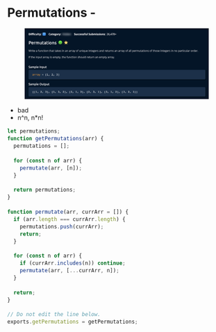 # Permutations -

<figure><img src="../../../.gitbook/assets/Screenshot 2023-01-24 at 22.07.42.png" alt=""><figcaption></figcaption></figure>



* bad
* n^n, n\*n!

```jsx
let permutations;
function getPermutations(arr) {
  permutations = [];

  for (const n of arr) {
    permutate(arr, [n]);
  }
  
  return permutations;
}

function permutate(arr, currArr = []) {
  if (arr.length === currArr.length) {
    permutations.push(currArr);
    return;
  }
  
  for (const n of arr) {
    if (currArr.includes(n)) continue;
    permutate(arr, [...currArr, n]);
  }
  
  return;
}

// Do not edit the line below.
exports.getPermutations = getPermutations;
```
